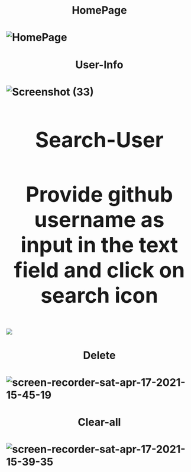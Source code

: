 <h1 align="center">HomePage<h1>

![HomePage](https://user-images.githubusercontent.com/61549396/115108222-d902a880-9f8c-11eb-8028-ce14bbad1280.png)

<h1 align="center">User-Info<h1>

![Screenshot (33)](https://user-images.githubusercontent.com/61549396/115108990-fafe2a00-9f90-11eb-849d-7e4871e4d9d8.png)

<div>
  <h1 align="center">Search-User<h1>
  <p align="center">Provide github username as input in the text field and click on search icon</p> 
  <img src="https://user-images.githubusercontent.com/61549396/115109158-c343b200-9f91-11eb-8e56-0d26e0c1ecd8.gif"/>
</div>

<h1 align="center">Delete<h1>

![screen-recorder-sat-apr-17-2021-15-45-19](https://user-images.githubusercontent.com/61549396/115109547-00a93f00-9f94-11eb-9143-828b4714d838.gif)

<h1 align="center">Clear-all<h1>

![screen-recorder-sat-apr-17-2021-15-39-35](https://user-images.githubusercontent.com/61549396/115109434-529d9500-9f93-11eb-8afc-c5207665c2fc.gif)

